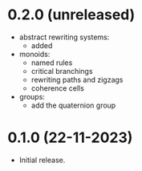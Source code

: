 0.2.0 (unreleased)
=====

- abstract rewriting systems:
  - added
- monoids:
  - named rules
  - critical branchings
  - rewriting paths and zigzags
  - coherence cells
- groups:
  - add the quaternion group

0.1.0 (22-11-2023)
=====

- Initial release.
